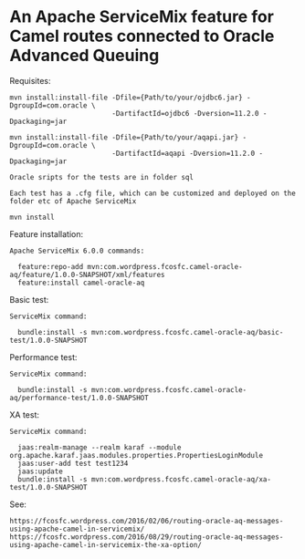 # An Apache ServiceMix feature for Camel routes connected to Oracle Advanced Queuing

Requisites:

    mvn install:install-file -Dfile={Path/to/your/ojdbc6.jar} -DgroupId=com.oracle \
                             -DartifactId=ojdbc6 -Dversion=11.2.0 -Dpackaging=jar 
                           
    mvn install:install-file -Dfile={Path/to/your/aqapi.jar} -DgroupId=com.oracle \
                             -DartifactId=aqapi -Dversion=11.2.0 -Dpackaging=jar

    Oracle sripts for the tests are in folder sql

    Each test has a .cfg file, which can be customized and deployed on the folder etc of Apache ServiceMix                   

    mvn install
      
Feature installation: 
  
    Apache ServiceMix 6.0.0 commands:
  
      feature:repo-add mvn:com.wordpress.fcosfc.camel-oracle-aq/feature/1.0.0-SNAPSHOT/xml/features
      feature:install camel-oracle-aq
    
Basic test:
    
    ServiceMix command:
    
      bundle:install -s mvn:com.wordpress.fcosfc.camel-oracle-aq/basic-test/1.0.0-SNAPSHOT

Performance test:
    
    ServiceMix command:
    
      bundle:install -s mvn:com.wordpress.fcosfc.camel-oracle-aq/performance-test/1.0.0-SNAPSHOT

XA test:
    
    ServiceMix command:
    
      jaas:realm-manage --realm karaf --module org.apache.karaf.jaas.modules.properties.PropertiesLoginModule
      jaas:user-add test test1234
      jaas:update
      bundle:install -s mvn:com.wordpress.fcosfc.camel-oracle-aq/xa-test/1.0.0-SNAPSHOT

See:

    https://fcosfc.wordpress.com/2016/02/06/routing-oracle-aq-messages-using-apache-camel-in-servicemix/
    https://fcosfc.wordpress.com/2016/08/29/routing-oracle-aq-messages-using-apache-camel-in-servicemix-the-xa-option/
